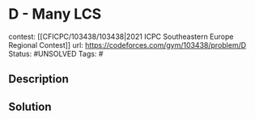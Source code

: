 # D - Many LCS

contest: [[CFICPC/103438/103438|2021 ICPC Southeastern Europe Regional Contest]]
url: https://codeforces.com/gym/103438/problem/D
Status: #UNSOLVED
Tags: #

## Description

## Solution

